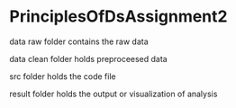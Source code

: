 # PrinciplesOfDsAssignment2

data raw folder contains the raw data

data clean folder holds preproceesed data

src folder holds the code file

result folder holds the output or visualization of analysis
